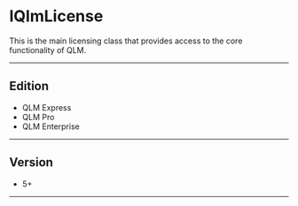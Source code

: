 # IQlmLicense

This is the main licensing class that provides access to the core functionality of QLM.

***

## Edition

* QLM Express
* QLM Pro
* QLM Enterprise

***

## Version

* 5+

***
